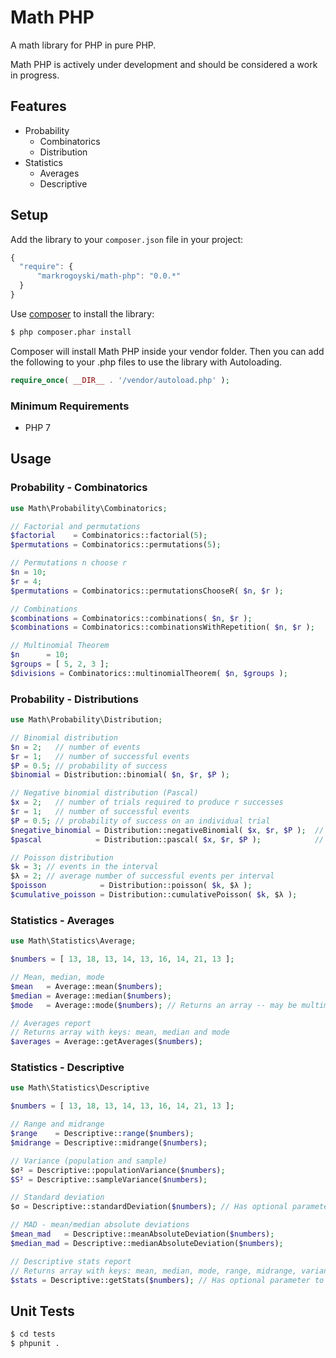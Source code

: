 Math PHP
=====================

A math library for PHP in pure PHP.

Math PHP is actively under development and should be considered a work in progress.

Features
--------
 * Probability
     * Combinatorics
     * Distribution
 * Statistics
     * Averages
     * Descriptive

Setup
-----

 Add the library to your `composer.json` file in your project:

```javascript
{
  "require": {
      "markrogoyski/math-php": "0.0.*"
  }
}
```

Use [composer](http://getcomposer.org) to install the library:

```bash
$ php composer.phar install
```

Composer will install Math PHP inside your vendor folder. Then you can add the following to your
.php files to use the library with Autoloading.

```php
require_once( __DIR__ . '/vendor/autoload.php' );
```

### Minimum Requirements
 * PHP 7

Usage
-----

### Probability - Combinatorics
```php
use Math\Probability\Combinatorics;

// Factorial and permutations
$factorial    = Combinatorics::factorial(5);
$permutations = Combinatorics::permutations(5);

// Permutations n choose r
$n = 10;
$r = 4;
$permutations = Combinatorics::permutationsChooseR( $n, $r );

// Combinations
$combinations = Combinatorics::combinations( $n, $r );
$combinations = Combinatorics::combinationsWithRepetition( $n, $r );

// Multinomial Theorem
$n      = 10;
$groups = [ 5, 2, 3 ];
$divisions = Combinatorics::multinomialTheorem( $n, $groups );
```

### Probability - Distributions
```php
use Math\Probability\Distribution;

// Binomial distribution
$n = 2;   // number of events
$r = 1;   // number of successful events
$P = 0.5; // probability of success
$binomial = Distribution::binomial( $n, $r, $P );

// Negative binomial distribution (Pascal)
$x = 2;   // number of trials required to produce r successes
$r = 1;   // number of successful events
$P = 0.5; // probability of success on an individual trial
$negative_binomial = Distribution::negativeBinomial( $x, $r, $P );  // Same as pascal
$pascal            = Distribution::pascal( $x, $r, $P );            // Same as negative binomial

// Poisson distribution
$k = 3; // events in the interval
$λ = 2; // average number of successful events per interval
$poisson            = Distribution::poisson( $k, $λ );
$cumulative_poisson = Distribution::cumulativePoisson( $k, $λ );
```

### Statistics - Averages
```php
use Math\Statistics\Average;

$numbers = [ 13, 18, 13, 14, 13, 16, 14, 21, 13 ];

// Mean, median, mode
$mean   = Average::mean($numbers);
$median = Average::median($numbers);
$mode   = Average::mode($numbers); // Returns an array -- may be multimodal

// Averages report
// Returns array with keys: mean, median and mode
$averages = Average::getAverages($numbers);
```

### Statistics - Descriptive
```php
use Math\Statistics\Descriptive

$numbers = [ 13, 18, 13, 14, 13, 16, 14, 21, 13 ];

// Range and midrange
$range    = Descriptive::range($numbers);
$midrange = Descriptive::midrange($numbers);

// Variance (population and sample)
$σ² = Descriptive::populationVariance($numbers);
$S² = Descriptive::sampleVariance($numbers);

// Standard deviation
$σ = Descriptive::standardDeviation($numbers); // Has optional parameter to set population or sample variance

// MAD - mean/median absolute deviations
$mean_mad   = Descriptive::meanAbsoluteDeviation($numbers);
$median_mad = Descriptive::medianAbsoluteDeviation($numbers);

// Descriptive stats report
// Returns array with keys: mean, median, mode, range, midrange, variance, standard deviation
$stats = Descriptive::getStats($numbers); // Has optional parameter to set population or sample variance
```

Unit Tests
----------

```bash
$ cd tests
$ phpunit .
```